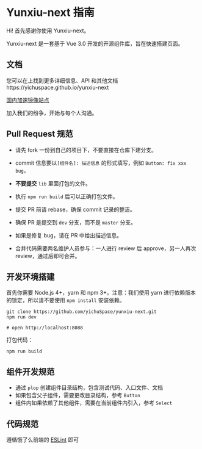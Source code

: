 # Yunxiu-next 指南

Hi! 首先感谢你使用 Yunxiu-next。

Yunxiu-next 是一套基于 Vue 3.0 开发的开源组件库，旨在快速搭建页面。

## 文档

您可以在上找到更多详细信息、API 和其他文档https://yichuspace.github.io/yunxiu-next

[国内加速镜像站点](https://gitee.com/yichu-gitee/yunxiu-next)

加入我们的纷争，开始与每个人沟通。

## Pull Request 规范

- 请先 fork 一份到自己的项目下，不要直接在仓库下建分支。

- commit 信息要以`[组件名]: 描述信息` 的形式填写，例如 `Button: fix xxx bug`。

- **不要提交** `lib` 里面打包的文件。

- 执行 `npm run build` 后可以正确打包文件。

- 提交 PR 前请 rebase，确保 commit 记录的整洁。

- 确保 PR 是提交到 `dev` 分支，而不是 `master` 分支。

- 如果是修复 bug，请在 PR 中给出描述信息。

- 合并代码需要两名维护人员参与：一人进行 review 后 approve，另一人再次 review，通过后即可合并。

## 开发环境搭建

首先你需要 Node.js 4+，yarn 和 npm 3+。注意：我们使用 yarn 进行依赖版本的锁定，所以请不要使用 `npm install` 安装依赖。

```shell
git clone https://github.com/yichuSpace/yunxiu-next.git
npm run dev

# open http://localhost:8088
```

打包代码：

```shell
npm run build
```

## 组件开发规范

- 通过 `plop` 创建组件目录结构，包含测试代码、入口文件、文档
- 如果包含父子组件，需要更改目录结构，参考 `Button`
- 组件内如果依赖了其他组件，需要在当前组件内引入，参考 `Select`

## 代码规范

遵循饿了么前端的 [ESLint](https://github.com/ElemeFE/eslint-config-elemefe) 即可
